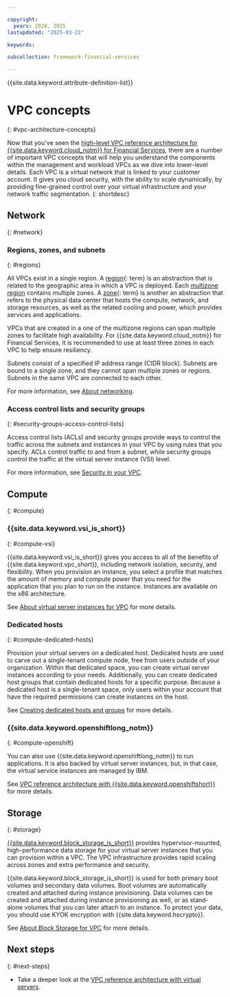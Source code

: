 ```yaml
---

copyright:
  years: 2020, 2025
lastupdated: "2025-03-21"

keywords: 

subcollection: framework-financial-services

---
```


{{site.data.keyword.attribute-definition-list}}

# VPC concepts
{: #vpc-architecture-concepts}

Now that you've seen the [high-level VPC reference architecture for {{site.data.keyword.cloud_notm}} for Financial Services](/docs/framework-financial-services?topic=framework-financial-services-vpc-architecture-about), there are a number of important VPC concepts that will help you understand the components within the management and workload VPCs as we dive into lower-level details. Each VPC is a virtual network that is linked to your customer account. It gives you cloud security, with the ability to scale dynamically, by providing fine-grained control over your virtual infrastructure and your network traffic segmentation.
{: shortdesc}

## Network
{: #network}

### Regions, zones, and subnets
{: #regions}

All VPCs exist in a single region. A [region](#x2091391){: term} is an abstraction that is related to the geographic area in which a VPC is deployed. Each [multizone region](/docs/overview?topic=overview-locations) contains multiple zones. A [zone](x2070723){: term} is another an abstraction that refers to the physical data center that hosts the compute, network, and storage resources, as well as the related cooling and power, which provides services and applications.

VPCs that are created in a one of the multizone regions can span multiple zones to facilitate high availability. For {{site.data.keyword.cloud_notm}} for Financial Services, it is recommended to use at least three zones in each VPC to help ensure resiliency.

Subnets consist of a specified IP address range (CIDR block). Subnets are bound to a single zone, and they cannot span multiple zones or regions. Subnets in the same VPC are connected to each other.

For more information, see [About networking](/docs/vpc?topic=vpc-about-networking-for-vpc).

<!-- Might want to note for {[fs-cloud-notm]} that stuff in About networking like
Public Gateway and Floating IPs should not generally be used. -->

### Access control lists and security groups
{: #security-groups-access-control-lists}

Access control lists (ACLs) and security groups provide ways to control the traffic across the subnets and instances in your VPC by using rules that you specify. ACLs control traffic to and from a subnet, while security groups control the traffic at the virtual server instance (VSI) level.



For more information, see [Security in your VPC](/docs/vpc?topic=vpc-security-in-your-vpc).

## Compute
{: #compute}

### {{site.data.keyword.vsi_is_short}}
{: #compute-vsi}

{{site.data.keyword.vsi_is_short}} gives you access to all of the benefits of {{site.data.keyword.vpc_short}}, including network isolation, security, and flexibility. When you provision an instance, you select a profile that matches the amount of memory and compute power that you need for the application that you plan to run on the instance. Instances are available on the x86 architecture.

See [About virtual server instances for VPC](/docs/vpc?topic=vpc-about-advanced-virtual-servers) for more details.

### Dedicated hosts
{: #compute-dedicated-hosts}

Provision your virtual servers on a dedicated host. Dedicated hosts are used to carve out a single-tenant compute node, free from users outside of your organization. Within that dedicated space, you can create virtual server instances according to your needs. Additionally, you can create dedicated host groups that contain dedicated hosts for a specific purpose. Because a dedicated host is a single-tenant space, only users within your account that have the required permissions can create instances on the host.

See [Creating dedicated hosts and groups](/docs/vpc?topic=vpc-creating-dedicated-hosts-instances) for more details.

### {{site.data.keyword.openshiftlong_notm}}
{: #compute-openshift}

You can also use {{site.data.keyword.openshiftlong_notm}} to run applications. It is also backed by virtual server instances, but, in that case, the virtual service instances are managed by IBM.

See [VPC reference architecture with {{site.data.keyword.openshiftshort}}](/docs/framework-financial-services?topic=framework-financial-services-vpc-architecture-detailed-openshift) for more details.

## Storage
{: #storage}

 [{{site.data.keyword.block_storage_is_short}}](/docs/vpc?topic=vpc-block-storage-about) provides hypervisor-mounted, high-performance data storage for your virtual server instances that you can provision within a VPC. The VPC infrastructure provides rapid scaling across zones and extra performance and security.

{{site.data.keyword.block_storage_is_short}} is used for both primary boot volumes and secondary data volumes. Boot volumes are automatically created and attached during instance provisioning. Data volumes can be created and attached during instance provisioning as well, or as stand-alone volumes that you can later attach to an instance. To protect your data, you should use KYOK encryption with {{site.data.keyword.hscrypto}}.

See [About Block Storage for VPC](/docs/vpc?topic=vpc-block-storage-about) for more details.

## Next steps
{: #next-steps}

* Take a deeper look at the [VPC reference architecture with virtual servers](/docs/framework-financial-services?topic=framework-financial-services-vpc-architecture-detailed-vsi).
